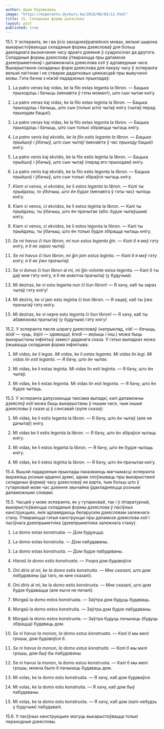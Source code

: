 ```yaml
---
author: Адам Паўлюкавец
image: "https://esperanto.dyskurs.be/2018/06/05/11.html"
title: 15. Складаныя формы дзеяслова
layout: post
published: true
---
```



15.1. У эсперанта, як і ва ўсіх заходнееўрапейскіх мовах, вельмі
шырока выкарыстоўваюцца складаныя формы дзеясловаў для больш
дакладнага вызначэння часу аднаго дзеяння ў суадносінах да
другога. Складаныя формы дзеяслова ўтвараюцца пры дапамозе
дзеепрыметнікаў і дапаможнага дзеяслова *esti* ў адпаведным часе.
Выкарыстанне складаных форм дзеяслова для паказу часу ў эсперанта
вельмі лагічнае і не стварае дадатковых цяжкасцей пры вывучэнні
мовы. Гэта бачна з ніжэй пададзеных прыкладаў:

1. La patro venas kaj vidas, ke la filo estas leganta la libron. —
Бацька прыходзіць і бачыць (менавіта ў гэты момант), што сын чытае
кнігу.

2. La patro venas kaj vidas, ke la filo estas leginta la libron. —
Бацька прыходзіць і бачыць, што сын (толькі што) чытаў кнігу (чытаў
перад прыходам бацькі).

3. La patro venas kaj vidas, ke la filo estas legonta la libron. —
Бацька прыходзіць і бачыць, што сын толькі збіраецца чытаць кнігу.

4. *La patro venis kaj ekvidis, ke la filo estis leganta la libron*.
— *Бацька прыйшоў і ўбачыў, што сын чытаў* (менавіта ў час прыходу
бацькі) *кнігу.*

5. La patro venis kaj ekvidis, ke la filo estis leginta la libron. —
Бацька прыйшоў і ўбачыў, што сын чытаў (перад яго прыходам) кнігу.

6. La patro venis kaj ekvidis, ke la filo estis legonta la libron. —
Бацька прыйшоў і ўбачыў, што сын толькі збіраўся чытаць кнігу.

7. *Kiam vi venos, vi ekvidos*, *ke li estos leganta la libron*. —
*Калі ты прыйдзеш, то ўбачыш, што ён будзе* (менавіта ў гэты час)
*чытаць кнігу.*

8. Kiam ci venos, ci ekvidos, ke li estos leginta la libron. — Калі
ты прыйдзеш, ты ўбачыш, што ён прачытае (або: будзе чытаўшым) кнігу.

9. Kiam vi venos, ci ekvidos, ke li estos legonta la libron. — Калі
ты прыйдзеш, ты ўбачыш, што ён толькі будзе збірацца чытаць кнігу.

10. *Se mi havus ĉi tiun libron, mi nun estus leganta ĝin*. — *Калі б
я меў гэту кнігу, я б яе зараз чытаў.*

11. *Se mi havus ĉi tiun libron*, *mi ĝin jam estus leginta*. — *Калі
б я меў гэту кнігу, я б яе ўжо прачытаў.*

12. Se vi donus ĉi tiun libron al mi, mi ĝin volonte estus legonta. —
Калі б ты даў мне гэту кнігу, я б яе ахвотна прачытаў (у будучым).

13. Mi deziras, ke vi estu leganta nun ĉi tiun libron! — Я хачу, каб
ты зараз чытаў гэту кнігу!

14. Mi deziris, ke vi jam estu leginta ĉi tiun libron. — Я хацеў, каб
ты ўжо прачытаў гэту кнігу.

15. Mi deziras, ke vi nepre estu legonta ĉi tiun libron! — Я хачу,
каб ты абавязкова прачытаў (у будучым) гэту кнігу!

15.2. У эсперанта пасля шэрагу дзеясловаў (напрыклад, *vidi* —
*бачыць, aŭdi* — *чуць, ŝajni* — *здавацца, kredi* — *верыць* і
інш.) можа быць выкарыстаны інфінітыў замест даданага сказа. У гэтых
выпадках можа ўжывацца складаная форма інфінітыва:

1. *Mi vidas, ke li legas. Mi vidas, ke li estas leganta. Mi vidas
lin legi. Mi vidas lin esti leganta*. — *Я* *бачу, што ён чытае.*

2. Mi vidas, ke li estas leginta. Mi vidas lin esti leginta. — Я
бачу, што ён чытаў.

3. Mi vidas, ke li estas legonta. Mi vidas lin esti legonta. — Я
бачу, што ён будзе чытаць.

15.3. У эсперанта дапускаюцца таксама выпадкі, калі дапаможны дзеяслоў
*esti* можа быць выкарыстаны ў іншым часе, чым іншыя дзеясловы ў сказе
ці ў сэнсавай групе сказаў:

1. Mi vidas, ke li estis leganta la libron. — Я бачу, што ён чытаў
(але не дачытаў) кнігу.

2. Mi vidas ke li estis legonta la libron. — Я бачу, што ён збіраўся
чытаць кнігу.

3. Mi vidas, ke li estos leganta la libron. — Я бачу, што ён будзе
чытаць кнігу.

4. Mi vidas, ke li estos leginta la libron. — Я бачу, што ён прачытае
кнігу.

15.4. Вышэй пададзеныя прыклады паказваюць магчымасці эсперанта
выражаць розныя адценні думкі, аднак злоўжываць пры
выкарыстанні складаных формаў часу дзеясловаў не варта,
тым больш што ў гутарковай мове час дзеяння звычайна ўдакладняецца
рознымі дапаможнымі словамі.

15.5. Часцей у мове эсперанта, як у гутарковай, так і ў літаратурнай,
выкарыстоўваюцца складаныя формы дзеяслова ў пасіўных канструкцыях,
якія адпавядаюць беларускім дзеясловам залежнага стану. Утвараюцца
гэтыя канструкцыі пры дапамозе дзеяслова *esti* і пасіўнага
дзеепрыметніка (дзеепрыметніка залежнага стану):

1. La domo estas konstruata. — Дом будуецца.

2. La domo estas konstruita. — Дом пабудаваны.

3. La domo estas konstruota. — Дом будзе пабудаваны.

4. *Hieraŭ la domo estis konstruata*. — *Учора дом будаваўся.*

5. *Oni diris al mi, ke la domo estis konstruita*. — *Мне сказалі,
што дом пабудаваны* (да таго, як мне сказалі).

6. Oni diris al mi, ke la domo estis konstruota. — Мне сказалі, што
дом будзе будавацца (але яшчэ не пачалі).

7. Morgaŭ la domo estos konstruata. — Заўтра дом будуць будаваць.

8. Morgaŭ la domo estos konstruita. — Заўтра дом будзе пабудаваны.

9. Morgaŭ la domo estos konstruota. — Заўтра будуць пачынаць (будуць
збірацца) будаваць дом.

10. *Se ni havus la monon, la domo estus konstruata*. — *Калі б мы
мелі грошы, дом будаваўся б.*

11. *Se ni havus la monon, la domo estus konstruita*. — *Калі б мы
мелі грошы, дом быў бы пабудаваны.*

12. Se ni havus la monon, la domo estus konstruota. — Калі б мы мелі
грошы, можна было б пачынаць будаваць дом.

13. Mi volas, ke la domo estu konstruata. — Я хачу, каб дом
будаваўся.

14. Mi volas, ke la domo estu konstruita. — Я хачу, каб дом быў
пабудаваны.

15. Mi volas, ke la domo estu konstruota. — Я хачу, каб дом
(калі-небудзь у будучым) пабудавалі.

15.6. У пасіўных канструкцыях могуць выкарыстоўвацца толькі пераходныя
дзеясловы.
